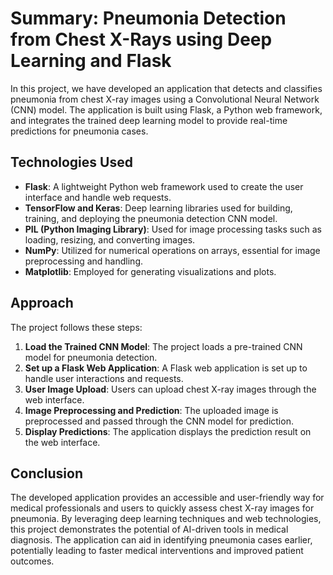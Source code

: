 # Summary: Pneumonia Detection from Chest X-Rays using Deep Learning and Flask

In this project, we have developed an application that detects and classifies pneumonia from chest X-ray images using a Convolutional Neural Network (CNN) model. The application is built using Flask, a Python web framework, and integrates the trained deep learning model to provide real-time predictions for pneumonia cases.

## Technologies Used

- **Flask**: A lightweight Python web framework used to create the user interface and handle web requests.
- **TensorFlow and Keras**: Deep learning libraries used for building, training, and deploying the pneumonia detection CNN model.
- **PIL (Python Imaging Library)**: Used for image processing tasks such as loading, resizing, and converting images.
- **NumPy**: Utilized for numerical operations on arrays, essential for image preprocessing and handling.
- **Matplotlib**: Employed for generating visualizations and plots.

## Approach

The project follows these steps:

1. **Load the Trained CNN Model**: The project loads a pre-trained CNN model for pneumonia detection.
2. **Set up a Flask Web Application**: A Flask web application is set up to handle user interactions and requests.
3. **User Image Upload**: Users can upload chest X-ray images through the web interface.
4. **Image Preprocessing and Prediction**: The uploaded image is preprocessed and passed through the CNN model for prediction.
5. **Display Predictions**: The application displays the prediction result on the web interface.

## Conclusion

The developed application provides an accessible and user-friendly way for medical professionals and users to quickly assess chest X-ray images for pneumonia. By leveraging deep learning techniques and web technologies, this project demonstrates the potential of AI-driven tools in medical diagnosis. The application can aid in identifying pneumonia cases earlier, potentially leading to faster medical interventions and improved patient outcomes.
